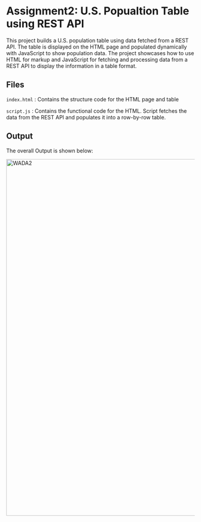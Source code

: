 # Assignment2: U.S. Popualtion Table using REST API
This project builds a U.S. population table using data fetched from a REST API. The table is displayed on the HTML page and populated dynamically with JavaScript to show population data.  The project showcases how to use HTML for markup and JavaScript for fetching and processing data from a REST API to display the information in a table format.
## Files
```index.html``` : Contains the structure code for the  HTML page and table

```script.js``` : Contains the functional code for the HTML. Script fetches the data from the REST API and populates it into a row-by-row table.

## Output
The overall Output is shown below:

<img width="951" alt="WADA2" src="https://github.com/user-attachments/assets/2c8ca3e3-fcb8-481c-af67-1169c82566bc" />
